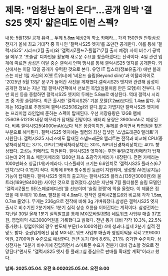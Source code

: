 # **제목: "엄청난 놈이 온다"…공개 임박 '갤S25 엣지' 얇은데도 이런 스펙?**

  내용: 5월13일 공개 유력... 두께 5.8㎜ 예상2억 화소 카메라... 가격 150만원 안팎삼성전자가 올해 최고 기대작 중 하나인 '갤럭시S25 엣지'를 조만간 공개한다. 이를 통해 '갤럭시S25' 시리즈(2월 출시)와 '갤럭시Z폴드7·플립7'(7월 출시 예정) 사이 비수기 공백을 메우고 '초슬림' 디자인을 활용해 새로운 수요를 창출하겠다는 전략이다. 4일 관련 업계에 따르면 삼성은 이달 중순 갤럭시 언팩 행사를 통해 갤럭시S25 엣지를 공개한다. 외신에서는 이달 13일 공개가 유력한 것으로 본다. 유명 IT 팁스터(정보유출가) 에반 블래스는 지난 1일 자신의 X(옛 트위터)에 '비욘드 슬림(Beyond slim)'과 이탈리아어로 '2025년 5월 13일' 문구가 들어간 사진을 게재했다.갤럭시S25 엣지와 관련해 삼성이 공개한 정보는 지난 1월 갤럭시언팩에서 선보인 목업(실물처럼 만든 모형)이 전부다. 다만 외신 등을 종합하면 갤럭시S25 엣지의 두께는 5.8㎜로 예상된다. 역대 갤럭시 시리즈 중 가장 슬림하다. 최근 출시한 '갤럭시S25' 기본 모델(7.2㎜)보다도 1.4㎜ 얇다. 무게는 162g대로 추정되며 갤럭시S25(162g)와 같다.얇고 가볍지만 갤럭시S25 엣지에는 프리미엄 라인업에 준하는 스펙이 탑재된다. 우선 저장용량은 12GB 램에 256GB·512GB 내장 메모리가 탑재될 전망이다. 배터리 용량은 3900mAh로 예상된다. 비록 갤럭시S25(4000mAh)보다 적은 용량이지만, 두께를 줄이면서 타협점을 찾은 부분으로 해석된다. 갤럭시S25 엣지에는 퀄컴의 최신 칩셋인 '스냅드래곤8 엘리트'가 지원된다. 갤럭시S25 시리즈에도 탑재된 스냅드래곤8 엘리트는 전작과 비교해 CPU(중앙처리장치)는 37%, GPU(그래픽처리장치)는 30%, NPU(신경처리장치)는 40% 향상됐다. 고성능 카메라도 지원된다. 갤럭시S25 엣지에는 후면 듀얼(2개)카메라가 탑재되는데 2억 화소 메인카메라와 1200만 화소 초광각카메라가 내장된다. 전면 카메라는 1000만화소 싱글(1개)카메라다. 디스플레이 크기는 6.6인치로 '갤럭시S25 플러스(6.7인치)'보다 0.1인치 작다. 이밖에 IP68 방수방진 등급이 지원되며, 생성형 AI(인공지능) 기능이 탑재된다. 갤럭시S25 엣지의 출고가는 갤럭시S25 플러스(135만3000원)와 울트라(169만8400원) 사이인 것으로 알려졌다.삼성은 지난해 7월 폴더블폰 슬림 모델인 '갤럭시Z폴드 SE(스페셜에디션)'를 선보이며 '슬림 경쟁'에 막을 올렸다. 이 제품은 접었을 때 두께가 10.6㎜, 펼쳤을 때 4.9㎜다. 전작인 갤럭시Z폴드6와 비교해 각각 1.5㎜, 0.7㎜ 줄었다. 무게는 236g으로 전작에 비해 3g 가벼워졌다.삼성은 갤럭시S25 엣지 출시로 비수기인 2분기에도 1분기 실적 상승 흐름을 이어간다는 계획이다. 삼성전자는 지난달 30일 올해 1분기 실적발표를 통해 MX(모바일경험)·네트워크 사업부 매출 37조원, 영업이익 4조3000억원을 기록했다고 밝혔다. 전년 동기 대비 각각 10.3%, 22.5% 증가했다. 영업이익의 경우 반도체 부문(1조1000억원) 4배 성과다.실제 2분기 실적 전망도 밝다. 증권업계에선 삼성 MX·네트워크 사업부 매출과 영업이익을 각각 2조9000억원, 2700억원 수준으로 예상한다. 전년 동기 대비 8.6%, 21.1% 증가한 수준이다. 삼성전자는 "2분기 비수기에 진입하면서 스마트폰 수요가 전분기 대비 감소할 것으로 전망된다"면서도 "갤럭시S25 엣지 등 플래그십 중심으로 판매를 확대할 계획"이라고 했다.

  **날짜: 2025.05.04. 오전 8:002025.05.04. 오전 8:00**